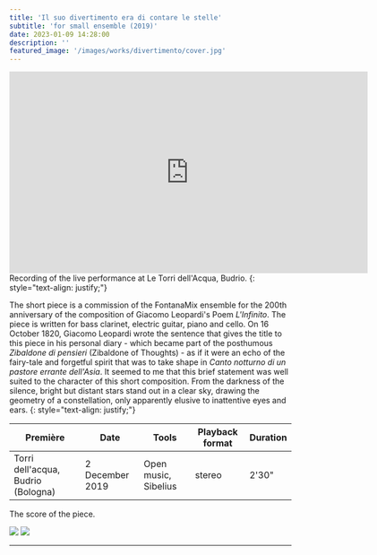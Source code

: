 ```yaml
---
title: 'Il suo divertimento era di contare le stelle'
subtitle: 'for small ensemble (2019)'
date: 2023-01-09 14:28:00
description: ''
featured_image: '/images/works/divertimento/cover.jpg'
---
```



<iframe src="https://player.vimeo.com/video/787572985" width="640" height="360" frameborder="0" allowfullscreen></iframe>
Recording of the live performance at Le Torri dell'Acqua, Budrio.
{: style="text-align: justify;"}

The short piece is a commission of the FontanaMix ensemble for the 200th anniversary of the composition of Giacomo Leopardi's Poem _L'Infinito_. The piece is written for bass clarinet, electric guitar, piano and cello.
On 16 October 1820, Giacomo Leopardi wrote the sentence that gives the title to this piece in his personal diary - which became part of the posthumous _Zibaldone di pensieri_ (Zibaldone of Thoughts) - as if it were an echo of the fairy-tale and forgetful spirit that was to take shape in _Canto notturno di un pastore errante dell'Asia_. It seemed to me that this brief statement was well suited to the character of this short composition. From the darkness of the silence, bright but distant stars stand out in a clear sky, drawing the geometry of a constellation, only apparently elusive to inattentive eyes and ears.
{: style="text-align: justify;"}


| Première                             | Date              | Tools                  | Playback format       | Duration   |
|--------------------------------------|-------------------|------------------------|-----------------------|------------|
| Torri dell'acqua, Budrio (Bologna)   | 2 December 2019   | Open music, Sibelius   | stereo                | 2'30"      |


The score of the piece.


<div class="gallery" data-columns="2">
	<img src="{{site.baseurl}}/images/works/divertimento/snippet-1.jpg">
	<img src="{{site.baseurl}}/images/works/divertimento/snippet-2.jpg">
</div>

---